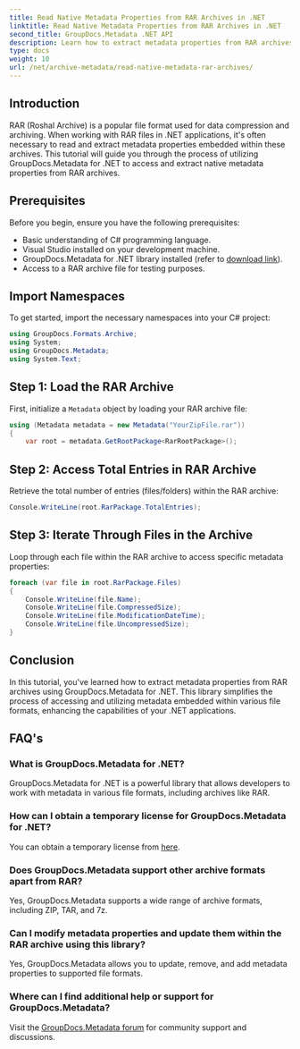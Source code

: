 ```yaml
---
title: Read Native Metadata Properties from RAR Archives in .NET
linktitle: Read Native Metadata Properties from RAR Archives in .NET
second_title: GroupDocs.Metadata .NET API
description: Learn how to extract metadata properties from RAR archives using GroupDocs.Metadata for .NET in C#. Explore file details effortlessly.
type: docs
weight: 10
url: /net/archive-metadata/read-native-metadata-rar-archives/
---
```

## Introduction
RAR (Roshal Archive) is a popular file format used for data compression and archiving. When working with RAR files in .NET applications, it's often necessary to read and extract metadata properties embedded within these archives. This tutorial will guide you through the process of utilizing GroupDocs.Metadata for .NET to access and extract native metadata properties from RAR archives.
## Prerequisites

Before you begin, ensure you have the following prerequisites:
- Basic understanding of C# programming language.
- Visual Studio installed on your development machine.
- GroupDocs.Metadata for .NET library installed (refer to [download link](https://releases.groupdocs.com/metadata/net/)).
- Access to a RAR archive file for testing purposes.

## Import Namespaces
To get started, import the necessary namespaces into your C# project:
```csharp
using GroupDocs.Formats.Archive;
using System;
using GroupDocs.Metadata;
using System.Text;
```

## Step 1: Load the RAR Archive
First, initialize a `Metadata` object by loading your RAR archive file:
```csharp
using (Metadata metadata = new Metadata("YourZipFile.rar"))
{
    var root = metadata.GetRootPackage<RarRootPackage>();
```
## Step 2: Access Total Entries in RAR Archive
Retrieve the total number of entries (files/folders) within the RAR archive:
```csharp
Console.WriteLine(root.RarPackage.TotalEntries);
```
## Step 3: Iterate Through Files in the Archive
Loop through each file within the RAR archive to access specific metadata properties:
```csharp
foreach (var file in root.RarPackage.Files)
{
    Console.WriteLine(file.Name);
    Console.WriteLine(file.CompressedSize);
    Console.WriteLine(file.ModificationDateTime);
    Console.WriteLine(file.UncompressedSize);
}
```

## Conclusion
In this tutorial, you've learned how to extract metadata properties from RAR archives using GroupDocs.Metadata for .NET. This library simplifies the process of accessing and utilizing metadata embedded within various file formats, enhancing the capabilities of your .NET applications.

## FAQ's
### What is GroupDocs.Metadata for .NET?
GroupDocs.Metadata for .NET is a powerful library that allows developers to work with metadata in various file formats, including archives like RAR.
### How can I obtain a temporary license for GroupDocs.Metadata for .NET?
You can obtain a temporary license from [here](https://purchase.groupdocs.com/temporary-license/).
### Does GroupDocs.Metadata support other archive formats apart from RAR?
Yes, GroupDocs.Metadata supports a wide range of archive formats, including ZIP, TAR, and 7z.
### Can I modify metadata properties and update them within the RAR archive using this library?
Yes, GroupDocs.Metadata allows you to update, remove, and add metadata properties to supported file formats.
### Where can I find additional help or support for GroupDocs.Metadata?
Visit the [GroupDocs.Metadata forum](https://forum.groupdocs.com/c/metadata/14) for community support and discussions.
